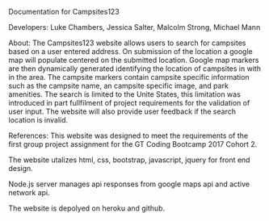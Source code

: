 Documentation for Campsites123

Developers: Luke Chambers, Jessica Salter, Malcolm Strong, Michael Mann


About:  The Campsites123 website allows users to search for campsites based on a user entered address.  On submission of the location a 
google map will populate centered on the submitted location.  Google map markers are then dynamically generated identifying the location of
campsites in with in the area.  The campsite markers contain campsite specific information such as the campsite name, an campsite specific image, and park
amenities.  The search is limited to the Unite States, this limitation was introduced in part fullfilment of project requirements for the validation of user input.  The website will also provide user feedback if the search location is invalid. 



References:  This website was designed to meet the requirements of the first group project assignment for the GT Coding Bootcamp 2017 Cohort 2.

The website utalizes html, css, bootstrap, javascript, jquery for front end design.

Node.js server manages api responses from google maps api and active network api.

The website is depolyed on heroku and github.




